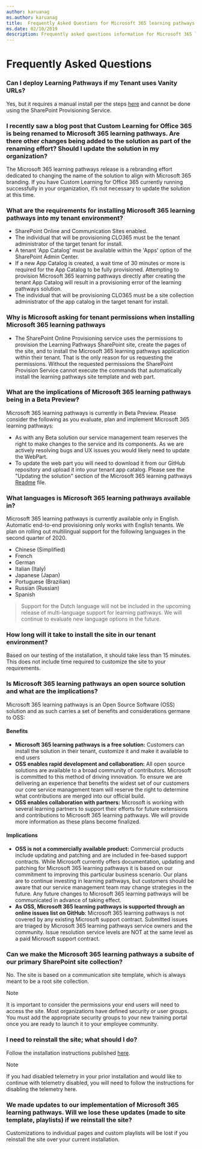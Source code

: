 ```yaml
---
author: karuanag
ms.author: karuanag
title:  Frequently Asked Questions for Microsoft 365 learning pathways
ms.date: 02/10/2019
description: Frequently asked questions information for Microsoft 365 learning pathways 
---
```


# Frequently Asked Questions

### Can I deploy Learning Pathways if my Tenant uses Vanity URLs?

Yes, but it requires a manual install per the steps [here](https://docs.microsoft.com/en-us/office365/customlearning/custom_manualsetup#step-6--execute-powershell-configuration-script) and cannot be done using the SharePoint Provisioning Service.

### I recently saw a blog post that Custom Learning for Office 365 is being renamed to Microsoft 365 learning pathways. Are there other changes being added to the solution as part of the renaming effort? Should I update the solution in my organization?

The Microsoft 365 learning pathways release is a rebranding effort dedicated to changing the name of the solution to align with Microsoft 365 branding. If you have Custom Learning for Office 365 currently running successfully in your organization, it’s not necessary to update the solution at this time.  

### What are the requirements for installing Microsoft 365 learning pathways into my tenant environment?

- SharePoint Online and Communication Sites enabled.
- The individual that will be provisioning CLO365 must be the tenant administrator of the target tenant for install.
- A tenant 'App Catalog' must be available within the 'Apps' option of the SharePoint Admin Center.
- If a new App Catalog is created, a wait time of 30 minutes or more is required for the App Catalog to be fully provisioned. Attempting to provision Microsoft 365 learning pathways directly after creating the tenant App Catalog will result in a provisioning error of the learning pathways solution. 
- The individual that will be provisioning CLO365 must be a site collection administrator of the app catalog in the target tenant for install.

### Why is Microsoft asking for tenant permissions when installing Microsoft 365 learning pathways 

- The SharePoint Online Provisioning service uses the permissions to provision the Learning Pathways SharePoint site, create the pages of the site, and to install the Microsoft 365 learning pathways application within their tenant. That is the only reason for us requesting the permissions. Without the requested permissions the SharePoint Provision Service cannot execute the commands that automatically install the learning pathways site template and web part. 

### What are the implications of Microsoft 365 learning pathways being in a Beta Preview? 

Microsoft 365 learning pathways is currently in Beta Preview. Please consider the following as you evaluate, plan and implement Microsoft 365 learning pathways:

- As with any Beta solution our service management team reserves the right to make changes to the service and its components. As we are actively resolving bugs and UX issues you would likely need to update the WebPart.
- To update the web part you will need to download it from our GitHub repository and upload it into your tenant app catalog. Please see the "Updating the solution" section of the Microsoft 365 learning pathways [Readme](https://github.com/pnp/custom-learning-office-365/blob/master/README.md) file. 

### What languages is Microsoft 365 learning pathways available in?

Microsoft 365 learning pathways is currently available only in English. Automatic end-to-end provisioning only works with English tenants. We plan on rolling out multilingual support for the following languages in the second quarter of 2020. 

- Chinese (Simplified) 
- French  
- German 
- Italian (Italy) 
- Japanese (Japan)  
- Portuguese (Brazilian) 
- Russian (Russian)  
- Spanish 

> Support for the Dutch language will not be included in the upcoming release of multi-language support for learning pathways. We will continue to evaluate new language options in the future.

### How long will it take to install the site in our tenant environment?

Based on our testing of the installation, it should take less than 15 minutes. This does not include time required to customize the site to your requirements.

### Is Microsoft 365 learning pathways an open source solution and what are the implications?

Microsoft 365 learning pathways is an Open Source Software (OSS) solution and as such carries a set of benefits and considerations germane to OSS:

#### Benefits 
- **Microsoft 365 learning pathways is a free solution:** Customers can install the solution in their tenant, customize it and make it available to end users
- **OSS enables rapid development and collaboration:**  All open source solutions are available to a broad community of contributors.  Microsoft is committed to this method of driving innovation.  To ensure we are delivering an experience that benefits the widest set of our customers our core service management team will reserve the right to determine what contributions are merged into our official build.  
- **OSS enables collaboration with partners:** Microsoft is working with several learning partners to support their efforts for future extensions and contributions to Microsoft 365 learning pathways. We will provide more information as these plans become finalized. 
	
#### Implications
- **OSS is not a commercially available product:** Commercial products include updating and patching and are included in fee-based support contracts. While Microsoft currently offers documentation, updating and patching for Microsoft 365 learning pathways it is based on our commitment to improving this particular business scenario. Our plans are to continue investing in learning pathways, but customers should be aware that our service management team may change strategies in the future. Any future changes to Microsoft 365 learning pathways will be communicated in advance of taking effect. 
- **As OSS, Microsoft 365 learning pathways is supported through an online issues list on GitHub**: Microsoft 365 learning pathways is not covered by any existing Microsoft support contract. Submitted issues are triaged by Microsoft 365 learning pathways service owners and the community. Issue resolution service levels are NOT at the same level as a paid Microsoft support contract.  

### Can we make the Microsoft 365 learning pathways a subsite of our primary SharePoint site collection?

No. The site is based on a communication site template, which is always meant to be a root site collection.

> [!NOTE]
> It is important to consider the permissions your end users will need to access the site. Most organizations have defined security or user groups. You must add the appropriate security groups to your new training portal once you are ready to launch it to your employee community.

### I need to reinstall the site; what should I do?

Follow the installation instructions published [here](custom_provision.md).

> [!NOTE]
> If you had disabled telemetry in your prior installation and would like to continue with telemetry disabled, you will need to follow the instructions for disabling the telemetry here.

### We made updates to our implementation of Microsoft 365 learning pathways. Will we lose these updates (made to site template, playlists) if we reinstall the site?

Customizations to individual pages and custom playlists will be lost if you reinstall the site over your current installation.  
